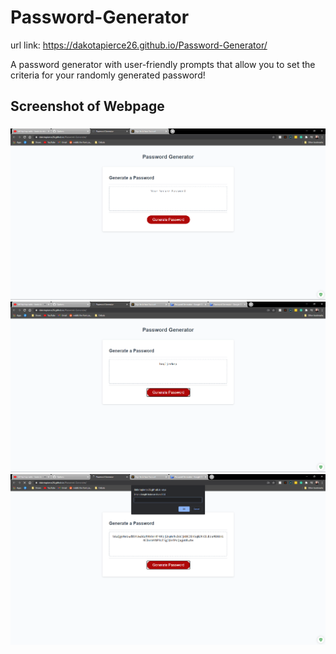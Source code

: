 # Password-Generator
url link: https://dakotapierce26.github.io/Password-Generator/

A password generator with user-friendly prompts that allow you to set the criteria for your randomly generated password!


## Screenshot of Webpage

###
![Alt Text](https://github.com/dakotapierce26/Password-Generator/blob/master/images/default-webpage.png)
![Alt Text](https://github.com/dakotapierce26/Password-Generator/blob/master/images/password-textbox.png)
![Alt Text](https://github.com/dakotapierce26/Password-Generator/blob/master/images/prompt-box.png)
